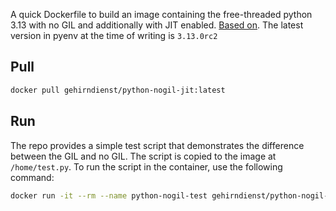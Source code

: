 A quick Dockerfile to build an image containing the free-threaded python 3.13 with no GIL and additionally with JIT enabled. [Based on](https://github.com/abebus/free-threaded-python-docker-image). The latest version in pyenv at the time of writing is `3.13.0rc2`

## Pull
```bash
docker pull gehirndienst/python-nogil-jit:latest
```

## Run
The repo provides a simple test script that demonstrates the difference between the GIL and no GIL. The script is copied to the image at `/home/test.py`. To run the script in the container, use the following command:

```bash
docker run -it --rm --name python-nogil-test gehirndienst/python-nogil-jit:latest bash -c "cd /home && python test.py && python -X gil=1 test.py && exec bash"
```


